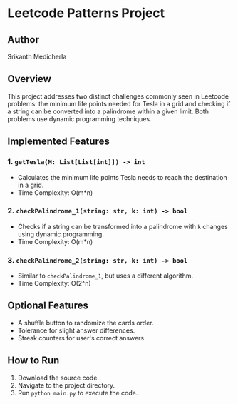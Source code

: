# Leetcode Patterns Project

## Author

Srikanth Medicherla

## Overview

This project addresses two distinct challenges commonly seen in Leetcode problems: the minimum life points needed for Tesla in a grid and checking if a string can be converted into a palindrome within a given limit. Both problems use dynamic programming techniques.

## Implemented Features

### 1. `getTesla(M: List[List[int]]) -> int`

- Calculates the minimum life points Tesla needs to reach the destination in a grid.
- Time Complexity: O(m*n)

### 2. `checkPalindrome_1(string: str, k: int) -> bool`

- Checks if a string can be transformed into a palindrome with `k` changes using dynamic programming.
- Time Complexity: O(m*n)

### 3. `checkPalindrome_2(string: str, k: int) -> bool`

- Similar to `checkPalindrome_1`, but uses a different algorithm.
- Time Complexity: O(2^n)

## Optional Features

- A shuffle button to randomize the cards order.
- Tolerance for slight answer differences.
- Streak counters for user's correct answers.

## How to Run

1. Download the source code.
2. Navigate to the project directory.
3. Run `python main.py` to execute the code.

